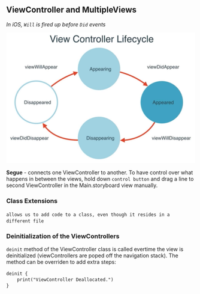 ## ViewController and MultipleViews

*In iOS, `Will` is fired up before `Did` events*

![View Controller Lifecycle](../images/posts/viewControllerLifecycle.png)

**Segue** - connects one ViewController to another. To have control over what happens in between the views, hold down `control button` and drag a line to second ViewController in the Main.storyboard view manually.

### Class Extensions

`allows us to add code to a class, even though it resides in a different file`

### Deinitialization of the ViewControllers

`deinit` method of the ViewController class is called evertime the view is deinitialized (viewControllers are poped off the navigation stack). The method can be overriden to add extra steps:
	
	deinit {
		print("ViewController Deallocated.")
	} 